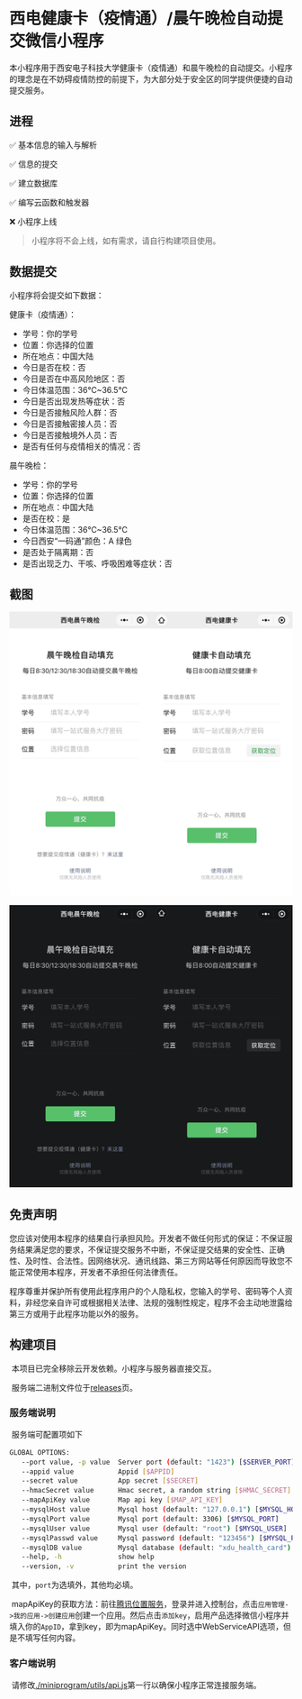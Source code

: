 # 西电健康卡（疫情通）/晨午晚检自动提交微信小程序

​	本小程序用于西安电子科技大学健康卡（疫情通）和晨午晚检的自动提交。小程序的理念是在不妨碍疫情防控的前提下，为大部分处于安全区的同学提供便捷的自动提交服务。

## 进程

✅ 基本信息的输入与解析

✅ 信息的提交

✅ 建立数据库

✅ 编写云函数和触发器

❌ 小程序上线

> 小程序将不会上线，如有需求，请自行构建项目使用。

## 数据提交

小程序将会提交如下数据：

健康卡（疫情通）：

+ 学号：你的学号
+ 位置：你选择的位置
+ 所在地点：中国大陆
+ 今日是否在校：否
+ 今日是否在中高风险地区：否
+ 今日体温范围：36℃~36.5℃
+ 今日是否出现发热等症状：否
+ 今日是否接触风险人群：否
+ 今日是否接触密接人员：否
+ 今日是否接触境外人员：否
+ 是否有任何与疫情相关的情况：否

晨午晚检：

+ 学号：你的学号
+ 位置：你选择的位置
+ 所在地点：中国大陆
+ 是否在校：是
+ 今日体温范围：36℃~36.5℃
+ 今日西安“一码通”颜色：A 绿色
+ 是否处于隔离期：否
+ 是否出现乏力、干咳、呼吸困难等症状：否

## 截图

![Screenshot-light](./READMEImgs/screenshot-light.png#gh-light-mode-only)

![Screenshot-dark](./READMEImgs/screenshot-dark.png#gh-dark-mode-only)


## 免责声明

​	您应该对使用本程序的结果自行承担风险。开发者不做任何形式的保证：不保证服务结果满足您的要求，不保证提交服务不中断，不保证提交结果的安全性、正确性、及时性、合法性。因网络状况、通讯线路、第三方网站等任何原因而导致您不能正常使用本程序，开发者不承担任何法律责任。

​	程序尊重并保护所有使用此程序用户的个人隐私权，您输入的学号、密码等个人资料，非经您亲自许可或根据相关法律、法规的强制性规定，程序不会主动地泄露给第三方或用于此程序功能以外的服务。

## 构建项目

​	本项目已完全移除云开发依赖。小程序与服务器直接交互。

​	服务端二进制文件位于[releases](https://github.com/Fu-XDU/XDU_HealthCard/releases)页。

### 服务端说明

​	服务端可配置项如下

```bash
GLOBAL OPTIONS:
   --port value, -p value  Server port (default: "1423") [$SERVER_PORT]
   --appid value           Appid [$APPID]
   --secret value          App secret [$SECRET]
   --hmacSecret value      Hmac secret, a random string [$HMAC_SECRET]
   --mapApiKey value       Map api key [$MAP_API_KEY]
   --mysqlHost value       Mysql host (default: "127.0.0.1") [$MYSQL_HOST]
   --mysqlPort value       Mysql port (default: 3306) [$MYSQL_PORT]
   --mysqlUser value       Mysql user (default: "root") [$MYSQL_USER]
   --mysqlPasswd value     Mysql password (default: "123456") [$MYSQL_PASSWD]
   --mysqlDB value         Mysql database (default: "xdu_health_card") [$MYSQL_DB]
   --help, -h              show help
   --version, -v           print the version
```

​	其中，`port`为选填外，其他均必填。

​	mapApiKey的获取方法：前往[腾讯位置服务](https://lbs.qq.com/)，登录并进入控制台，点击`应用管理->我的应用->创建应用`创建一个应用。然后点击`添加key`，启用产品选择微信小程序并填入你的`AppID`，拿到key，即为mapApiKey。同时选中WebServiceAPI选项，但是不填写任何内容。

### 客户端说明

​	请修改[./miniprogram/utils/api.js](https://github.com/Fu-XDU/XDU_HealthCard/tree/main/miniprogram/utils/api.js#L1)第一行以确保小程序正常连接服务端。
